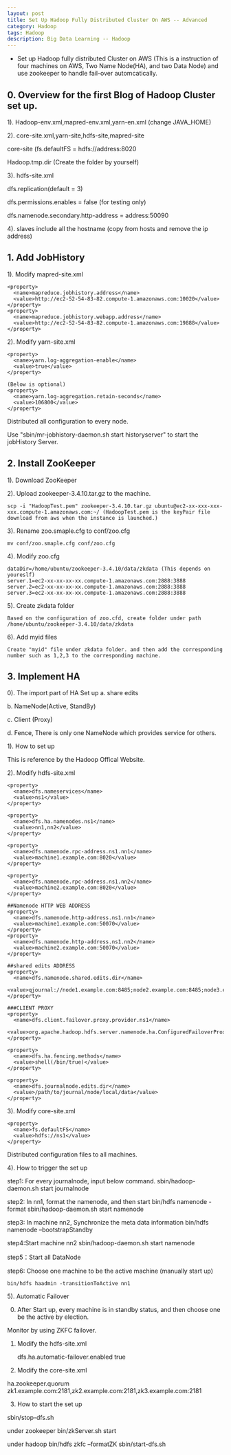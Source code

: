 ```yaml
---
layout: post
title: Set Up Hadoop Fully Distributed Cluster On AWS -- Advanced
category: Hadoop
tags: Hadoop
description: Big Data Learning -- Hadoop
---
```


- Set up Hadoop fully distributed Cluster on AWS (This is a instruction of four machines on AWS, Two Name Node(HA), and two Data Node)
and use zookeeper to handle fail-over automcatically.

## 0. Overview for the first Blog of Hadoop Cluster set up.

1). Hadoop-env.xml,mapred-env.xml,yarn-en.xml  (change JAVA_HOME)

2).	core-site.xml,yarn-site,hdfs-site,mapred-site

core-site (fs.defaultFS = hdfs://address:8020

Hadoop.tmp.dir (Create the folder by yourself)

3).	hdfs-site.xml

dfs.replication(default = 3)

dfs.permissions.enables = false (for testing only)

dfs.namenode.secondary.http-address = address:50090

4).	slaves include all the hostname (copy from hosts and remove the ip address)

## 1. Add JobHistory

1). Modify mapred-site.xml

	<property>
      <name>mapreduce.jobhistory.address</name>
      <value>http://ec2-52-54-83-82.compute-1.amazonaws.com:10020</value>
	</property>
	<property>
	  <name>mapreduce.jobhistory.webapp.address</name>
      <value>http://ec2-52-54-83-82.compute-1.amazonaws.com:19888</value>
	</property>

2). Modify yarn-site.xml

	<property>
      <name>yarn.log-aggregation-enable</name>
      <value>true</value>
	</property>

	(Below is optional)
	<property>
      <name>yarn.log-aggregation.retain-seconds</name>
      <value>106800</value>
	</property>

Distributed all configuration to every node.

Use "sbin/mr-jobhistory-daemon.sh start historyserver" to start the jobHistory Server.

## 2. Install ZooKeeper

1). Download ZooKeeper

2). Upload zookeeper-3.4.10.tar.gz to the machine.

	scp -i "HadoopTest.pem" zookeeper-3.4.10.tar.gz ubuntu@ec2-xx-xxx-xxx-xxx.compute-1.amazonaws.com:~/ (HadoopTest.pem is the keyPair file download from aws when the instance is launched.)

3). Rename zoo.smaple.cfg to conf/zoo.cfg

	mv conf/zoo.smaple.cfg conf/zoo.cfg

4). Modify zoo.cfg

	dataDir=/home/ubuntu/zookeeper-3.4.10/data/zkdata (This depends on youreslf)
	server.1=ec2-xx-xx-xx-xx.compute-1.amazonaws.com:2888:3888
	server.2=ec2-xx-xx-xx-xx.compute-1.amazonaws.com:2888:3888
	server.3=ec2-xx-xx-xx-xx.compute-1.amazonaws.com:2888:3888

5). Create zkdata folder

	Based on the configuration of zoo.cfd, create folder under path /home/ubuntu/zookeeper-3.4.10/data/zkdata

6). Add myid files

	Create "myid" file under zkdata folder. and then add the corresponding number such as 1,2,3 to the corresponding machine.

## 3. Implement HA

0). The import part of HA Set up
  a. share edits

  b. NameNode(Active, StandBy)

  c. Client (Proxy)

  d. Fence, There is only one NameNode which provides service for others.

1). How to set up

This is reference by the Hadoop Offical Website.

2). Modify hdfs-site.xml

	<property>
	  <name>dfs.nameservices</name>
	  <value>ns1</value>
	</property>

	<property>
	  <name>dfs.ha.namenodes.ns1</name>
	  <value>nn1,nn2</value>
	</property>

	<property>
	  <name>dfs.namenode.rpc-address.ns1.nn1</name>
	  <value>machine1.example.com:8020</value>
	</property>

	<property>
	  <name>dfs.namenode.rpc-address.ns1.nn2</name>
	  <value>machine2.example.com:8020</value>
	</property>

	##Namenode HTTP WEB ADDRESS
	<property>
	  <name>dfs.namenode.http-address.ns1.nn1</name>
	  <value>machine1.example.com:50070</value>
	</property>
	<property>
	  <name>dfs.namenode.http-address.ns1.nn2</name>
	  <value>machine2.example.com:50070</value>
	</property>

	##shared edits ADDRESS
	<property>
	  <name>dfs.namenode.shared.edits.dir</name>
	  <value>qjournal://node1.example.com:8485;node2.example.com:8485;node3.example.com:8485/ns1</value>
	</property>

	###CLIENT PROXY
	<property>
	  <name>dfs.client.failover.proxy.provider.ns1</name>  
	  <value>org.apache.hadoop.hdfs.server.namenode.ha.ConfiguredFailoverProxyProvider</value>
	</property>

	<property>
  	  <name>dfs.ha.fencing.methods</name>
      <value>shell(/bin/true)</value>
    </property>

	<property>
	  <name>dfs.journalnode.edits.dir</name>
	  <value>/path/to/journal/node/local/data</value>
	</property>

3). Modify core-site.xml

	<property>
	  <name>fs.defaultFS</name>
	  <value>hdfs://ns1</value>
	</property>

Distributed configuration files to all machines.

4). How to trigger the set up

step1: For every journalnode, input below command.
	sbin/hadoop-daemon.sh start journalnode

step2: In nn1, format the namenode, and then start
	bin/hdfs namenode -format
	sbin/hadoop-daemon.sh start namenode

step3: In machine nn2, Synchronize the meta data information
	bin/hdfs namenode –bootstrapStandby

step4:Start machine nn2
	sbin/hadoop-daemon.sh start namenode

step5：Start all DataNode

step6: Choose one machine to be the active machine (manually start up)

	bin/hdfs haadmin -transitionToActive nn1

5). Automatic Failover

0. After Start up, every machine is in standby status, and then choose one be the active by election.

Monitor by using ZKFC failover.

1. Modify the hdfs-site.xml

	<property>
	   <name>dfs.ha.automatic-failover.enabled</name>
	   <value>true</value>
	</property>

2. Modify the core-site.xml

  <property>
    <name>ha.zookeeper.quorum</name>
    <value>zk1.example.com:2181,zk2.example.com:2181,zk3.example.com:2181</value>
  </property>

3. How to start the set up

  sbin/stop-dfs.sh

  under zookeeper
  bin/zkServer.sh start
  
  under hadoop
  bin/hdfs zkfc –formatZK
  sbin/start-dfs.sh





